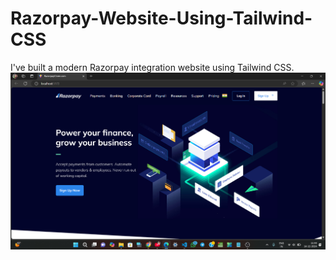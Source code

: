 # Razorpay-Website-Using-Tailwind-CSS
I've built a modern Razorpay integration website using Tailwind CSS.
[![Project Preview](https://github.com/ashishmaurya73/Razorpay-Website-Using-Tailwind-CSS/blob/main/Razorpay%20Clone.png)](https://youtu.be/CVnK6EqzJEI)

